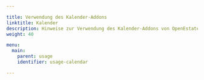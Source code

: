 ```yaml
---

title: Verwendung des Kalender-Addons
linktitle: Kalender
description: Hinweise zur Verwendung des Kalender-Addons von OpenEstate-ImmoTool…
weight: 40

menu:
  main:
    parent: usage
    identifier: usage-calendar

---
```

